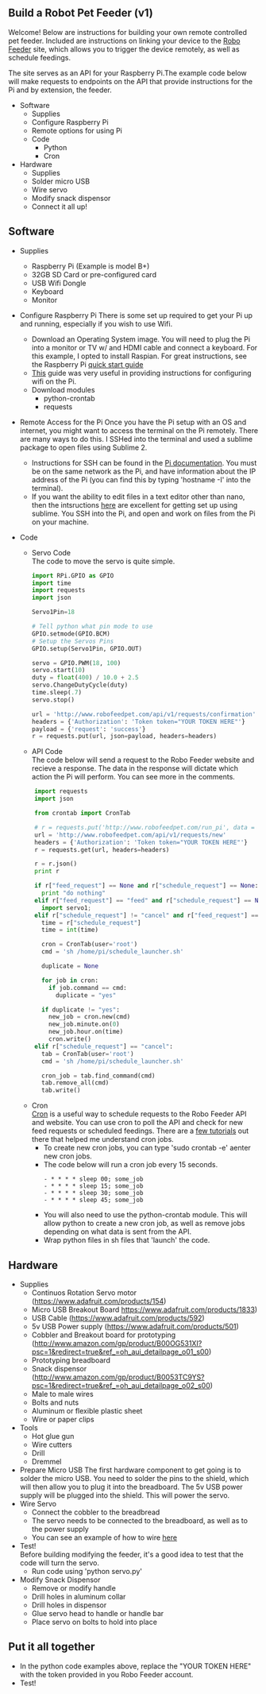 ## Build a Robot Pet Feeder (v1)
Welcome! Below are instructions for building your own remote controlled pet feeder. Included are instructions on linking your device to the [Robo Feeder](www.robofeedpet.com) site, which allows you to trigger the device remotely, as well as schedule feedings. 

The site serves as an API for your Raspberry Pi.The example code below will make requests to endpoints on the API that provide instructions for the Pi and by extension, the feeder. 

- Software
    + Supplies
    + Configure Raspberry Pi
    + Remote options for using Pi
    + Code
        * Python
        * Cron
- Hardware
    + Supplies
    + Solder micro USB
    + Wire servo
    + Modify snack dispensor
    + Connect it all up!

## Software

- Supplies
    + Raspberry Pi (Example is model B+)
    + 32GB SD Card or pre-configured card 
    + USB Wifi Dongle 
    + Keyboard
    + Monitor 

- Configure Raspberry Pi
    There is some set up required to get your Pi up and running, especially if you wish to use Wifi.
    + Download an Operating System image. You will need to plug the Pi into a monitor or TV w/ and HDMI cable and connect a keyboard. For this example, I opted to install Raspian. For great instructions, see the Raspberry Pi [quick start guide](https://www.raspberrypi.org/help/quick-start-guide/)
    + [This](http://raspberrypihq.com/how-to-add-wifi-to-the-raspberry-pi/) guide was very useful in providing instructions for configuring wifi on the Pi. 
    + Download modules
        * python-crontab
        * requests
        
- Remote Access for the Pi
    Once you have the Pi setup with an OS and internet, you might want to access the terminal on the Pi remotely. There are many ways to do this. I SSHed into the terminal and used a sublime package to open files using Sublime 2. 
    + Instructions for SSH can be found in the [Pi documentation](https://www.raspberrypi.org/documentation/remote-access/ssh/unix.md). You must be on the same network as the Pi, and have information about the IP address of the Pi (you can find this by typing 'hostname -I' into the terminal).
    + If you want the ability to edit files in a text editor other than nano, then the intsructions [here](http://www.onenorth.com/blog/post/editing-files-on-raspberry-pi-with-local-sublime) are excellent for getting set up using sublime. You SSH into the Pi, and open and work on files from the Pi on your machine. 
- Code
    + Servo Code  
        The code to move the servo is quite simple.   
        ```python
        import RPi.GPIO as GPIO
        import time
        import requests
        import json

        Servo1Pin=18

        # Tell python what pin mode to use
        GPIO.setmode(GPIO.BCM)
        # Setup the Servos Pins
        GPIO.setup(Servo1Pin, GPIO.OUT)

        servo = GPIO.PWM(18, 100)
        servo.start(10)
        duty = float(400) / 10.0 + 2.5
        servo.ChangeDutyCycle(duty)
        time.sleep(.7)
        servo.stop()

        url = 'http://www.robofeedpet.com/api/v1/requests/confirmation'
        headers = {'Authorization': 'Token token="YOUR TOKEN HERE"'}
        payload = {'request': 'success'}
        r = requests.put(url, json=payload, headers=headers)
        ```
    + API Code  
    The code below will send a request to the Robo Feeder website and recieve a response. The data in the response will dictate which action the Pi will perform. You can see more in the comments. 
    ```python
        import requests
        import json

        from crontab import CronTab

        # r = requests.put('http://www.robofeedpet.com/run_pi', data = {"feed":"yes"})
        url = 'http://www.robofeedpet.com/api/v1/requests/new'
        headers = {'Authorization': 'Token token="YOUR TOKEN HERE"'}
        r = requests.get(url, headers=headers)

        r = r.json()
        print r

        if r["feed_request"] == None and r["schedule_request"] == None:
          print "do nothing"
        elif r["feed_request"] == "feed" and r["schedule_request"] == None:
          import servo1;
        elif r["schedule_request"] != "cancel" and r["feed_request"] == None:
          time = r["schedule_request"]
          time = int(time)

          cron = CronTab(user='root')
          cmd = 'sh /home/pi/schedule_launcher.sh'

          duplicate = None

          for job in cron:
            if job.command == cmd:
              duplicate = "yes"

          if duplicate != "yes":
            new_job = cron.new(cmd)
            new_job.minute.on(0)
            new_job.hour.on(time)
            cron.write()
        elif r["schedule_request"] == "cancel":
          tab = CronTab(user='root')
          cmd = 'sh /home/pi/schedule_launcher.sh'

          cron_job = tab.find_command(cmd)
          tab.remove_all(cmd)
          tab.write()
    ```
    + Cron  
        [Cron](https://www.raspberrypi.org/documentation/linux/usage/cron.md) is a useful way to schedule requests to the Robo Feeder API and website. You can use cron to poll the API and check for new feed requests or scheduled feedings. There are a [few tutorials](http://www.devils-heaven.com/raspberry-pi-cron-jobs/) out there that helped me understand cron jobs. 
        * To create new cron jobs, you can type 'sudo crontab -e' aenter new cron jobs.
        * The code below will run a cron job every 15 seconds. 
            ```shell
            - * * * * sleep 00; some_job
            - * * * * sleep 15; some_job
            - * * * * sleep 30; some_job
            - * * * * sleep 45; some_job 
            ```
        * You will also need to use the python-crontab module. This will allow python to create a new cron job, as well as remove jobs depending on what data is sent from the API.
        * Wrap python files in sh files that 'launch' the code. 
        


## Hardware
- Supplies
    + Continuos Rotation Servo motor (https://www.adafruit.com/products/154)
    + Micro USB Breakout Board https://www.adafruit.com/products/1833)
    + USB Cable (https://www.adafruit.com/products/592)
    + 5v USB Power supply (https://www.adafruit.com/products/501)
    + Cobbler and Breakout board for prototyping (http://www.amazon.com/gp/product/B00OG531XI?psc=1&redirect=true&ref_=oh_aui_detailpage_o01_s00)
    + Prototyping breadboard
    + Snack dispensor (http://www.amazon.com/gp/product/B0053TC9YS?psc=1&redirect=true&ref_=oh_aui_detailpage_o02_s00)
    + Male to male wires
    + Bolts and nuts
    + Aluminum or flexible plastic sheet
    + Wire or paper clips
- Tools
    + Hot glue gun
    + Wire cutters
    + Drill
    + Dremmel
- Prepare Micro USB
    The first hardware component to get going is to solder the micro USB. You need to solder the pins to the shield, which will then allow you to plug it into the breadboard. The 5v USB power supply will be plugged into the shield. This will power the servo. 
- Wire Servo
    + Connect the cobbler to the breadbread
    + The servo needs to be connected to the breadboard, as well as to the power supply
    + You can see an example of how to wire [here](https://learn.adafruit.com/adafruits-raspberry-pi-lesson-8-using-a-servo-motor/hardware)
- Test!  
    Before building modifying the feeder, it's a good idea to test that the code will turn the servo. 
    + Run code using 'python servo.py'
- Modify Snack Dispensor
    + Remove or modify handle
    + Drill holes in aluminum collar
    + Drill holes in dispensor
    + Glue servo head to handle or handle bar
    + Place servo on bolts to hold into place

## Put it all together
- In the python code examples above, replace the "YOUR TOKEN HERE" with the token provided in you Robo Feeder account.
- Test!

    

